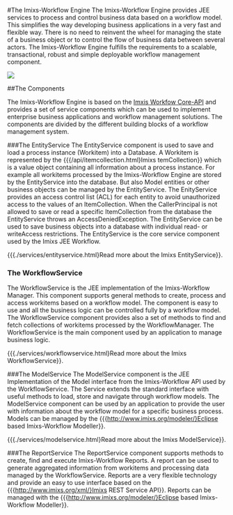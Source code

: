 #The Imixs-Workflow Engine
The Imixs-Workflow Engine provides JEE services to process and control business data based on  a workflow model. This simplifies the way developing business applications in a very fast and flexible way. There is no need to reinvent the wheel for managing the state of a business object or to control the flow of business data between several actors. The Imixs-Workflow Engine fulfills the requirements to a scalable, transactional, robust and simple deployable workflow management component.
 
<img src="../images/engine/imixs-architecture_jee.png"/>


##The Components 

The Imixs-Workflow Engine is based on the [Imxis Workfow Core-API](../../core/index.html) and provides a set of service components which can be used to implement enterprise business applications and workflow management solutions.  The components are divided by the different building blocks of a workflow management system. 
 
 
###The EntityService
The EntityService component is used to save and load a process instance (Workitem) into a  Database. A Workitem is represented by the  {{{/api/itemcollection.html}Imixs temCollection}} which is a   value object containing all information about a process instance. For example all workitems processed by the Imixs-Workflow Engine are stored by the EntityService into the database. But also Model entities or other business objects can be managed by the EntityService.   The EnityService provides an access control list (ACL) for each entity to avoid unauthorized  access to the values of an ItemCollection. When the CallerPrincipal is not allowed to save or read a specific ItemCollection from the database the EntityService throws an AccessDeniedException.  The EntityService can be used to save business objects into a database with individual read- or   writeAccess restrictions. The EntityService is the core service component used by the Imixs JEE Workflow.
  
  {{{./services/entityservice.html}Read more about the Imixs EntityService}}.
  
 
### The WorkflowService
The WorkflowService is the JEE implementation of the Imixs-Workflow Manager. This component supports general methods to create, process and access workitems based on a workflow model. The component is easy to use and all the business logic can be controlled fully by a workflow model. The WorkflowService component provides also a set of methods to find and fetch collections of workitems processed by the WorkflowManager. The WorkflowService is the main component used by an application to manage business logic.  
 
 {{{./services/workflowservice.html}Read more about the Imixs WorkflowService}}.
 
###The ModelService
The ModelService component is the JEE Implementation of the Model interface from the Imixs-Workflow API  used by the WorkflowService.
 The Service extends the standard interface with useful methods to load, store and navigate through  workflow models. The  ModelService component can be used by an application to provide the user with information about the workflow model for a specific business process. Models can be managed by the {{{http://www.imixs.org/modeler/}Eclipse based Imixs-Workflow Modeller}}. 
 
 {{{./services/modelservice.html}Read more about the Imixs ModelService}}.
 
###The ReportService
The ReportService component supports methods to create, find and execute Imixs-Workflow Reports. A report can be used to generate aggregated information from workitems and processing data managed by the WorkflowService. Reports are a very flexible technology and provide an easy to use interface based on the {{{http://www.imixs.org/xml/}Imixs REST Service API}}.  Reports can be managed with the {{{http://www.imixs.org/modeler/}Eclipse based Imixs-Workflow Modeller}}.
  